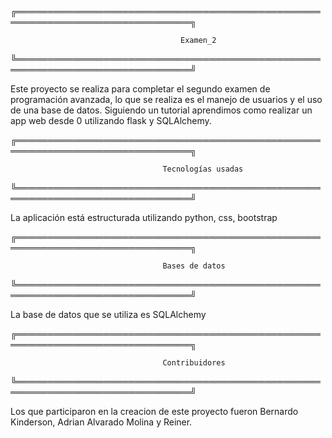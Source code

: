 ╔══════════════════════════════════════════════════════════════════════════════╗

                                          Examen_2

╚══════════════════════════════════════════════════════════════════════════════╝

Este proyecto se realiza para completar el segundo examen de programación avanzada, lo que 
se realiza es el manejo de usuarios y el uso de una base de datos. Siguiendo un tutorial 
aprendimos como realizar un app web desde 0 utilizando flask y SQLAlchemy.

╔══════════════════════════════════════════════════════════════════════════════╗

                                      Tecnologías usadas

╚══════════════════════════════════════════════════════════════════════════════╝

La aplicación está estructurada utilizando python, css, bootstrap

╔══════════════════════════════════════════════════════════════════════════════╗

                                      Bases de datos

╚══════════════════════════════════════════════════════════════════════════════╝

La base de datos que se utiliza es SQLAlchemy

╔══════════════════════════════════════════════════════════════════════════════╗

                                      Contribuidores

╚══════════════════════════════════════════════════════════════════════════════╝

Los que participaron en la creacion de este proyecto fueron Bernardo Kinderson, Adrian Alvarado Molina y Reiner.

